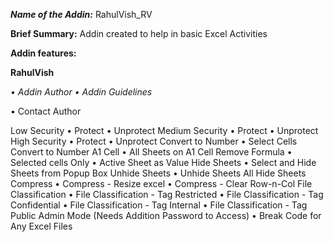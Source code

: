 ***Name of the Addin:*** RahulVish_RV

**Brief Summary:**
Addin created to help in basic Excel Activities

**Addin features:**

**RahulVish**

  _• Addin Author_
  _• Addin Guidelines_
  
  • Contact Author
  

Low Security
  • Protect
  • Unprotect
Medium Security
  • Protect
  • Unprotect
High Security
  • Protect
  • Unprotect
Convert to Number
  • Select Cells Convert to Number
A1 Cell
  • All Sheets on A1 Cell
Remove Formula
  • Selected cells Only
  • Active Sheet as Value
Hide Sheets
  • Select and Hide Sheets from Popup Box
Unhide Sheets
  • Unhide Sheets All Hide Sheets
Compress
  • Compress - Resize excel
  • Compress - Clear Row-n-Col
File Classification
  • File Classification - Tag Restricted
  • File Classification - Tag Confidential
  • File Classification - Tag Internal
  • File Classification - Tag Public
Admin Mode (Needs Addition Password to Access)
  • Break Code for Any Excel Files






